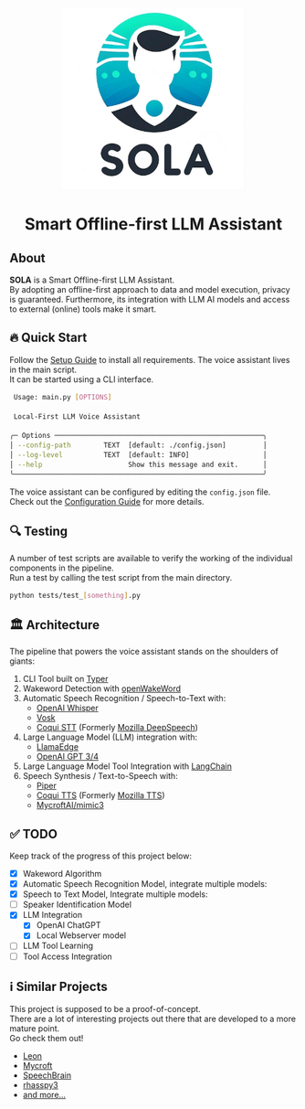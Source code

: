 <div align="center">
   <img src="assets/logo.jpeg" alt="SOLA" width="320" height="320" >
   <h1 align="center">Smart Offline-first LLM Assistant</h1>
</div>

## About

**SOLA** is a Smart Offline-first LLM Assistant.  
By adopting an offline-first approach to data and model execution, privacy is guaranteed. Furthermore, its integration with LLM AI models and access to external (online) tools make it smart.

## 🔥 Quick Start

Follow the [Setup Guide](./Setup.md) to install all requirements.
The voice assistant lives in the main script.  
It can be started using a CLI interface.

```bash
 Usage: main.py [OPTIONS]

 Local-First LLM Voice Assistant

╭─ Options ───────────────────────────────────────────────────╮
│ --config-path        TEXT  [default: ./config.json]         │
│ --log-level          TEXT  [default: INFO]                  │
│ --help                     Show this message and exit.      │
╰─────────────────────────────────────────────────────────────╯
```

The voice assistant can be configured by editing the `config.json` file.  
Check out the [Configuration Guide](./Configuration.md) for more details.

## 🔍 Testing

A number of test scripts are available to verify the working of the individual components in the pipeline.  
Run a test by calling the test script from the main directory.

```bash
python tests/test_[something].py
```

## 🏛️ Architecture

The pipeline that powers the voice assistant stands on the shoulders of giants:

1. CLI Tool built on [Typer](https://github.com/tiangolo/typer)
2. Wakeword Detection with [openWakeWord](https://github.com/dscripka/openWakeWord)
3. Automatic Speech Recognition / Speech-to-Text with:
   - [OpenAI Whisper](https://openai.com/research/whisper)
   - [Vosk](https://alphacephei.com/vosk/install)
   - [Coqui STT](https://stt.readthedocs.io/en/latest/) (Formerly [Mozilla DeepSpeech](https://github.com/mozilla/DeepSpeech))
4. Large Language Model (LLM) integration with:
   - [LlamaEdge](https://llamaedge.com/)
   - [OpenAI GPT 3/4](https://openai.com/gpt-4)
5. Large Language Model Tool Integration with [LangChain](https://www.langchain.com/)
6. Speech Synthesis / Text-to-Speech with:
   - [Piper](https://github.com/rhasspy/piper)
   - [Coqui TTS](https://docs.coqui.ai/en/dev/index.html) (Formerly [Mozilla TTS](https://github.com/mozilla/TTS))
   - [MycroftAI/mimic3](https://github.com/MycroftAI/mimic3)

## ✅ TODO

Keep track of the progress of this project below:

- [x] Wakeword Algorithm
- [x] Automatic Speech Recognition Model, integrate multiple models:
- [x] Speech to Text Model, Integrate multiple models:
- [ ] Speaker Identification Model
- [x] LLM Integration
  - [x] OpenAI ChatGPT
  - [x] Local Webserver model
- [ ] LLM Tool Learning
- [ ] Tool Access Integration

## ℹ️ Similar Projects

This project is supposed to be a proof-of-concept.  
There are a lot of interesting projects out there that are developed to a more mature point.  
Go check them out!

- [Leon](https://github.com/leon-ai/leon)
- [Mycroft](https://github.com/MycroftAI/mycroft-core)
- [SpeechBrain](https://github.com/speechbrain/speechbrain)
- [rhasspy3](https://github.com/rhasspy/rhasspy3/)
- [and more...](https://github.com/topics/voice-assistants)
